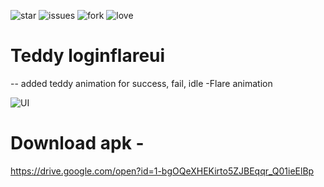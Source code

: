 ![star](https://img.shields.io/github/stars/swaraj961/InteractiveTeddy-LoginUI) ![issues](https://img.shields.io/github/issues/swaraj961/InteractiveTeddy-LoginUI) ![fork](https://img.shields.io/github/forks/swaraj961/InteractiveTeddy-LoginUI) ![love](https://img.shields.io/badge/open%20%20source-%E2%9D%A4-red)
# Teddy loginflareui
-- added teddy animation for success, fail, idle
-Flare animation


![UI](https://github.com/swaraj961/InteractiveTeddy-LoginUI/blob/master/loginflareui/assets/logiinflare.gif)



# Download apk  - 
https://drive.google.com/open?id=1-bgOQeXHEKirto5ZJBEqqr_Q01ieElBp
